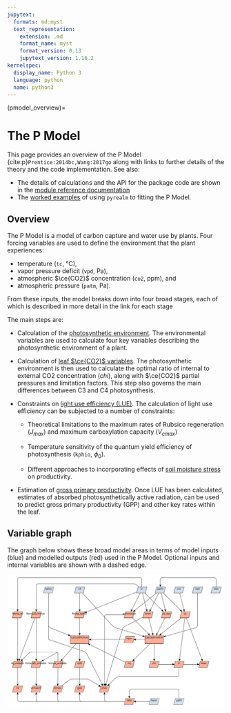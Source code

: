 ```yaml
---
jupytext:
  formats: md:myst
  text_representation:
    extension: .md
    format_name: myst
    format_version: 0.13
    jupytext_version: 1.16.2
kernelspec:
  display_name: Python 3
  language: python
  name: python3
---
```


<!-- markdownlint-disable-next-line MD041 -->
(pmodel_overview)=

# The P Model

This page provides an overview of the P Model {cite:p}`Prentice:2014bc,Wang:2017go`
along with links to further details of the theory and the code implementation. See also:

* The details of calculations and the API for the package code are shown in the [module
reference documentation](../../../api/pmodel_api)
* The [worked examples](worked_examples) of using `pyrealm` to fitting the P Model.

## Overview

The P Model is a model of carbon capture and water use by plants. Four forcing variables
are used to define the environment that the plant experiences:

* temperature (`tc`, °C),
* vapor pressure deficit (`vpd`, Pa),
* atmospheric $\ce{CO2}$ concentration (`co2`, ppm), and
* atmospheric pressure (`patm`, Pa).

From these inputs, the model breaks down into four broad stages, each of which is
described in more detail in the link for each stage

The main steps are:

* Calculation of the [photosynthetic environment](photosynthetic_environment). The
  environmental variables are used to calculate four key variables describing the
  photosynthetic environment of a plant.

* Calculation of [leaf $\ce{CO2}$ variables](../pmodel_details/optimal_chi). The photosynthetic
  environment is then used to calculate the optimal ratio of internal to external CO2
  concentration ($chi$), along with $\ce{CO2}$ partial pressures and limitation factors.
  This step also governs the main differences between C3 and C4 photosynthesis.

* Constraints on [light use efficiency (LUE)](lue_limitation). The calculation of light
  use efficiency can be subjected to a number of constraints:

  * Theoretical limitations to the maximum rates of Rubsico regeneration
    ($J_{max}$) and maximum carboxylation capacity ($V_{cmax}$)

  * Temperature sensitivity of the quantum yield efficiency of photosynthesis
  (`kphio`, $\phi_0$).

  * Different approaches to incorporating effects of [soil moisture
    stress](soil_moisture) on productivity.

* Estimation of [gross primary productivity](estimating-productivity). Once LUE has been
  calculated, estimates of absorbed photosynthetically active radiation, can be used to
  predict gross primary productivity (GPP) and other key rates within the leaf.

## Variable graph

The graph below shows these broad model areas in terms of model inputs (blue) and
modelled outputs (red) used in the P Model. Optional inputs and internal variables are
shown with a dashed edge.

![pmodel.svg](pmodel.svg)
